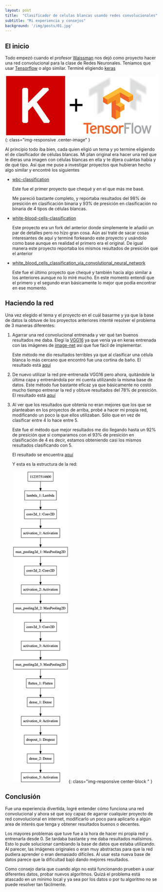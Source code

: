 ```yaml
---
layout: post
title:  "Clasificador de celulas blancas usando redes convolucionales"
subtitle: "Mi experiencia y consejos"
background: '/img/posts/01.jpg'
---
```


## El inicio

Todo empezó cuando el profesor [Waissman](https://github.com/juliowaissman) nos dejó como proyecto hacer una red convolucional
para la clase de Redes Neuronales. Teníamos que usar [Tensorflow](https://www.tensorflow.org/) o algo similar. 
Terminé eligiendo [keras](https://keras.io/)

![keras+tensorflow](/img/posts/clasificador-redes-neuronales/keras-tensorflow-logo.jpg){: class="img-responsive .center-image" }


Al principio todo iba bien, cada quien eligió un tema y yo termine eligiendo el de clasificador de células blancas. 
Mi plan original era hacer una red que le dieras una imagen con células blancas en ella y te dijera cuántas había y de qué tipo. 
Así que me puse a investigar proyectos que hubieran hecho algo similar y encontré los siguientes

*   [wbc-classification](https://github.com/dhruvp/wbc-classification)
    
    Este fue el primer proyecto que chequé y en el que más me basé. 
    
    Me pareció bastante completo, y reportaba resultados del 98% de presición en clasificación binaria y 93% de presición en clasificación
    no binaria de 4 tipos de células blancas.
   
*   [white-blood-cells-classification](https://github.com/deadskull7/White-Blood-Cells-Classification)

    Este proyecto era un fork del anterior donde simplemente le añadió un par de detalles pero no hizo gran cosa. Aún así
    traté de sacar cosas interesantes de aquí y terminé forkeando este proyecto y usándolo como base aunque en realidad
    el primero era el original. De igual manera este proyecto reportaba los mismos resultados de presición que el anterior
    
*   [white_blood_cells_classification_via_convolutional_neural_network](https://github.com/JLewiste/white_blood_cells_classification_via_convolutional_neural_network)
    
    Este fue el último proyecto que chequé y también hacía algo similar a los anteriores aunque no lo miré mucho. En este momento
    entendí que el primero y el segundo eran básicamente lo mejor que podía encontrar en ese momento.
    
    
## Haciendo la red

Una vez elegido el tema y el proyecto en el cuál basarme y ya que la base de datos la obtuve de los proyectos anteriores
intenté resolver el problema de 3 maneras diferentes:

1.  Agarrar una red convolucional entrenada y ver qué tan buenos resultados me daba. 
    Elegí la [VGG16](https://gist.github.com/baraldilorenzo/07d7802847aaad0a35d3) ya que venía ya en keras entrenada
    con las imágenes de [image-net](http://image-net.org/) así que fue fácil de implementar. 
    
    Este método me dio resultados terribles ya que al clasificar una célula blanca lo más cercano que encontró fue
    una cortina de baño. El resultado está [aquí](https://github.com/Franko1307/Contador-de-celulas-blancas-con-redes-neuronales-convolucionals/blob/master/libretas/Modelo%20por%20default.ipynb)
    
2.  De nuevo utilizar la red pre-entrenada VGG16 pero ahora, quitándole la última capa y entrenándola por mi cuenta utilizando
    la misma base de datos. Este método fue bastante eficaz ya que básicamente no costó mucho tiempo entrenar la red y obtuve 
    resultados del 78% de presición. El resultado está [aquí](https://github.com/Franko1307/Contador-de-celulas-blancas-con-redes-neuronales-convolucionals/blob/master/libretas/Clasificador-modelo-basico.ipynb)
        
3.  Al ver que los resultados que obtenía no eran mejores que los que se planteaban en los proyectos de arriba, probé a hacer mi propia
    red, modificando un poco la que ellos utilizaban. Sólo que en vez de clasificar entre 4 lo hace entre 5.
    
    Este fue el método que mejor resultados me dio llegando hasta un 92% de presición que si comparamos con el 93% de presición en clasificación de 4
    es decir, estamos obteniendo casi los mismos resultados clasificando con 5.
    
    El resultado se encuentra [aquí](https://github.com/Franko1307/Contador-de-celulas-blancas-con-redes-neuronales-convolucionals/blob/master/libretas/clasificador-modelo-avanzado.ipynb)
    
    Y esta es la estructura de la red:
    
    ![red-estructura](/img/posts/clasificador-redes-neuronales/model.png){: class="img-responsive center-block " }
    
    
## Conclusión

Fue una experiencia divertida, logré entender cómo funciona una red convolucional y ahora sé que soy capaz de agarrar
cualquier proyecto de red convolucional en internet, modificarlo un poco para aplicarlo a algún area de interés que tenga y obtener
resultados buenos o decentes. 

Los mayores problemas que tuve fue a la hora de hacer mi propia red y entrenarla desde 0. Se tardaba bastante y me daba resultados malísimos. 
Esto lo pude solucionar cambiando la base de datos que estaba utilizando. Al parecer, las imágenes originales o eran muy abstractas para que 
la red pudiera aprender o eran demasiado difíciles. Al usar esta nueva base de datos parece que la dificultad bajó dando mejores resultados.

Como consejo daría que cuando algo no está funcionando prueben a usar diferentes datos, probar nuevos algoritmos. Quizá el problema está atascado
en un mínimo local y ya sea por los datos o por tu algoritmo no se puede resolver tan fácilmente. 